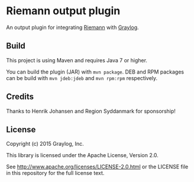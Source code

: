 Riemann output plugin
=====================

An output plugin for integrating [Riemann](http://riemann.io) with [Graylog](https://www.graylog.org).

## Build

This project is using Maven and requires Java 7 or higher.

You can build the plugin (JAR) with `mvn package`. DEB and RPM packages can be build with `mvn jdeb:jdeb` and `mvn rpm:rpm` respectively.

## Credits

Thanks to Henrik Johansen and Region Syddanmark for sponsorship!

## License

Copyright (c) 2015 Graylog, Inc.

This library is licensed under the Apache License, Version 2.0.

See http://www.apache.org/licenses/LICENSE-2.0.html or the LICENSE file in this repository for the full license text.
